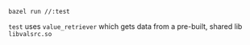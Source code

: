 ```
bazel run //:test
```

`test` uses `value_retriever` which gets data from a pre-built, shared lib `libvalsrc.so`
